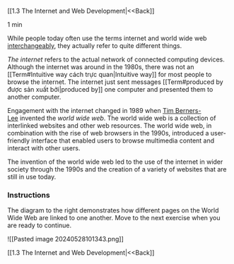 [[1.3 The Internet and Web Development|<<Back]]

1 min

While people today often use the terms internet and world wide web [interchangeably](Term#interchangeably), they actually refer to quite different things.

_The internet_ refers to the actual network of connected computing devices. Although the internet was around in the 1980s, there was not an [[Term#Intuitive way cách trực quan|Intuitive way]] for most people to browse the internet. The internet just sent messages [[Term#produced by được sản xuất bởi|produced by]] one computer and presented them to another computer.

Engagement with the internet changed in 1989 when [Tim Berners-Lee](https://www.codecademy.com/resources/docs/general/historical-technical-figures/tim-berners-lee) invented the _world wide web_. The world wide web is a collection of interlinked websites and other web resources. The world wide web, in combination with the rise of web browsers in the 1990s, introduced a user-friendly interface that enabled users to browse multimedia content and interact with other users.

The invention of the world wide web led to the use of the internet in wider society through the 1990s and the creation of a variety of websites that are still in use today.

### Instructions

The diagram to the right demonstrates how different pages on the World Wide Web are linked to one another. Move to the next exercise when you are ready to continue.

![[Pasted image 20240528101343.png]]

[[1.3 The Internet and Web Development|<<Back]]
